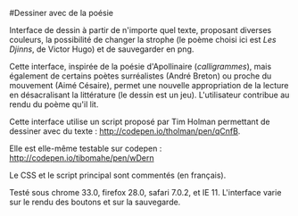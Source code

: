 #Dessiner avec de la poésie

Interface de dessin à partir de n'importe quel texte, proposant diverses couleurs, la possibilité de changer la strophe (le poème choisi ici est *Les Djinns*, de Victor Hugo) et de sauvegarder en png. 

Cette interface, inspirée de la poésie d'Apollinaire (*calligrammes*), mais également de certains poètes surréalistes (André Breton) ou proche du mouvement (Aimé Césaire), permet une nouvelle appropriation de la lecture en désacralisant la littérature (le dessin est un jeu). L'utilisateur contribue au rendu du poème qu'il lit. 

Cette interface utilise un script proposé par Tim Holman permettant de dessiner avec du texte : http://codepen.io/tholman/pen/qCnfB.

Elle est elle-même testable sur codepen : http://codepen.io/tibomahe/pen/wDern

Le CSS et le script principal sont commentés (en français).

Testé sous chrome 33.0, firefox 28.0, safari 7.0.2,  et IE 11. L'interface varie sur le rendu des boutons et sur la sauvegarde.